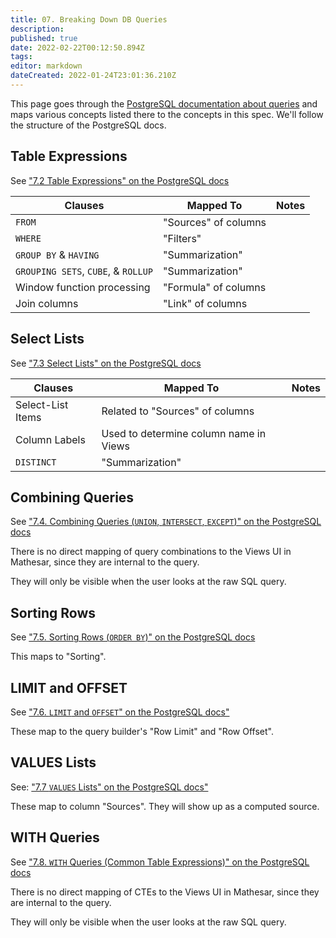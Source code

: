 ```yaml
---
title: 07. Breaking Down DB Queries
description: 
published: true
date: 2022-02-22T00:12:50.894Z
tags: 
editor: markdown
dateCreated: 2022-01-24T23:01:36.210Z
---
```


This page goes through the [PostgreSQL documentation about queries](https://www.postgresql.org/docs/14/queries.html) and maps various concepts listed there to the concepts in this spec. We'll follow the structure of the PostgreSQL docs.

## Table Expressions
See ["7.2 Table Expressions" on the PostgreSQL docs](https://www.postgresql.org/docs/14/queries-table-expressions.html)

| Clauses | Mapped To | Notes|
|-|-|-|
| `FROM` | "Sources" of columns | |
| `WHERE` | "Filters" | |
| `GROUP BY` & `HAVING` | "Summarization" | |
| `GROUPING SETS`, `CUBE`, & `ROLLUP` | "Summarization" | |
| Window function processing | "Formula" of columns | |
| Join columns | "Link" of columns | |

## Select Lists
See ["7.3 Select Lists" on the PostgreSQL docs](https://www.postgresql.org/docs/14/queries-select-lists.html)

| Clauses | Mapped To | Notes|
|-|-|-|
| Select-List Items | Related to "Sources" of columns | |
| Column Labels | Used to determine column name in Views | |
|  `DISTINCT` | "Summarization" | |

## Combining Queries

See ["7.4. Combining Queries (`UNION`, `INTERSECT`, `EXCEPT`)" on the PostgreSQL docs](https://www.postgresql.org/docs/14/queries-union.html)

There is no direct mapping of query combinations to the Views UI in Mathesar, since they are internal to the query.

They will only be visible when the user looks at the raw SQL query.

## Sorting Rows
See ["7.5. Sorting Rows (`ORDER BY`)" on the PostgreSQL docs](https://www.postgresql.org/docs/14/queries-order.html)

This maps to "Sorting".

## LIMIT and OFFSET
See ["7.6. `LIMIT` and `OFFSET`" on the PostgreSQL docs"](https://www.postgresql.org/docs/14/queries-limit.html)

These map to the query builder's "Row Limit" and "Row Offset".

## VALUES Lists
See: ["7.7 `VALUES` Lists" on the PostgreSQL docs"](https://www.postgresql.org/docs/14/queries-values.html)

These map to column "Sources". They will show up as a computed source.

## WITH Queries
See ["7.8. `WITH` Queries (Common Table Expressions)" on the PostgreSQL docs](https://www.postgresql.org/docs/14/queries-with.html)

There is no direct mapping of CTEs to the Views UI in Mathesar, since they are internal to the query.

They will only be visible when the user looks at the raw SQL query.